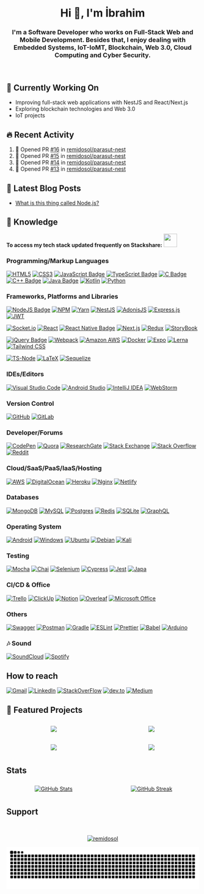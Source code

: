 <h1 align="center">Hi 👋, I'm İbrahim</h1>

<h3 align="center">I'm a Software Developer who works on Full-Stack Web and Mobile Development. Besides that, I enjoy dealing with Embedded Systems, IoT-IoMT, Blockchain, Web 3.0, Cloud Computing and Cyber Security.
</h3>
<br>

<!-- 📝 I regularly write articles on [https://remidosol.com](https://remidosol.com) -->

## 🔭 Currently Working On

- Improving full-stack web applications with NestJS and React/Next.js
- Exploring blockchain technologies and Web 3.0
- IoT projects

## 🔥 Recent Activity

<!--START_SECTION:activity-->
1. 💪 Opened PR [#16](undefined) in [remidosol/parasut-nest](https://github.com/remidosol/parasut-nest)
2. 💪 Opened PR [#15](undefined) in [remidosol/parasut-nest](https://github.com/remidosol/parasut-nest)
3. 💪 Opened PR [#14](undefined) in [remidosol/parasut-nest](https://github.com/remidosol/parasut-nest)
4. 💪 Opened PR [#13](undefined) in [remidosol/parasut-nest](https://github.com/remidosol/parasut-nest)
<!--END_SECTION:activity-->

## 📝 Latest Blog Posts

<!-- BLOG-POST-LIST:START -->
- [What is this thing called Node.js?](https://medium.com/@remidosol8/what-is-this-thing-called-node-js-73b1a8f91926?source=rss-ddedfd1fa7e------2)
<!-- BLOG-POST-LIST:END -->

## :musical_keyboard: Knowledge

**To access my tech stack updated frequently on Stackshare:** <a href="https://stackshare.io/remidosol/my-adventure"><img src="https://i.ibb.co/d6wXt6P/stackshare-seeklogo-com.png" width="35px" height="35px" /></a>

<!--  width="35px" height="35px" -->

### Programming/Markup Languages

[![HTML5](https://img.shields.io/badge/html5-%23E34F26.svg?style=for-the-badge&logo=html5&logoColor=white)](#)
[![CSS3](https://img.shields.io/badge/css3-%231572B6.svg?style=for-the-badge&logo=css3&logoColor=white)](#)
[![JavaScript Badge](https://img.shields.io/badge/JavaScript-323330?style=for-the-badge&logo=javascript&logoColor=F7DF1E)](#)
[![TypeScript Badge](https://img.shields.io/badge/TypeScript-007ACC?style=for-the-badge&logo=typescript&logoColor=white)](#)
[![C Badge](https://img.shields.io/badge/C-00599C?style=for-the-badge&logo=c&logoColor=white)](#)
[![C++ Badge](https://img.shields.io/badge/C%2B%2B-00599C?style=for-the-badge&logo=c%2B%2B&logoColor=white)](#)
[![Java Badge](https://img.shields.io/badge/Java-ED8B00?style=for-the-badge&logo=openjdk&logoColor=white)](#)
[![Kotlin](https://img.shields.io/badge/kotlin-%230095D5.svg?style=for-the-badge&logo=kotlin&logoColor=white)](#)
[![Python](https://img.shields.io/badge/Python-092E20?style=for-the-badge&logo=python&logoColor=green)](#)

### Frameworks, Platforms and Libraries

[![NodeJS Badge](https://img.shields.io/badge/Node.js-43853D?style=for-the-badge&logo=node.js&logoColor=white)](#)
[![NPM](https://img.shields.io/badge/NPM-%23000000.svg?style=for-the-badge&logo=npm&logoColor=white)](#)
[![Yarn](https://img.shields.io/badge/yarn-%232C8EBB.svg?style=for-the-badge&logo=yarn&logoColor=white)](#)
[![NestJS](https://img.shields.io/badge/nestjs-E0234E?style=for-the-badge&logo=nestjs&logoColor=white)](#)
[![AdonisJS](https://img.shields.io/badge/adonis%20js-220052?style=for-the-badge&logo=adonisjs&logoColor=white)](#)
[![Express.js](https://img.shields.io/badge/Express.js-000000?style=for-the-badge&logo=express&logoColor=white)](#)
[![JWT](https://img.shields.io/badge/JWT-black?style=for-the-badge&logo=JSON%20web%20tokens)](#)

[![Socket.io](https://img.shields.io/badge/Socket.io-black?style=for-the-badge&logo=socket.io&badgeColor=010101)](#)
[![React](https://img.shields.io/badge/react-%2320232a.svg?style=for-the-badge&logo=react&logoColor=%2361DAFB)](#)
[![React Native Badge](https://img.shields.io/badge/React_Native-20232A?style=for-the-badge&logo=react&logoColor=61DAFB)](#)
[![Next.js](https://img.shields.io/badge/next.js-000000?style=for-the-badge&logo=nextdotjs&logoColor=white)](#)
[![Redux](https://img.shields.io/badge/redux-%23593d88.svg?style=for-the-badge&logo=redux&logoColor=white)](#)
[![StoryBook](https://img.shields.io/badge/storybook-FF4785?style=for-the-badge&logo=storybook&logoColor=white)](#)

[![jQuery Badge](https://img.shields.io/badge/jQuery-0769AD?style=for-the-badge&logo=jquery&logoColor=white)](#)
[![Webpack](https://img.shields.io/badge/Webpack-8DD6F9?style=for-the-badge&logo=Webpack&logoColor=black)](#)
[![Amazon AWS](https://img.shields.io/badge/Amazon_AWS-232F3E?style=for-the-badge&logo=amazon-aws&logoColor=white)](#)
[![Docker](https://img.shields.io/badge/Docker-2CA5E0?style=for-the-badge&logo=docker&logoColor=white)](#)
[![Expo](https://img.shields.io/badge/Expo-1B1F23?style=for-the-badge&logo=expo&logoColor=white)](#)
[![Lerna](https://img.shields.io/badge/Lerna-3E3E3E?style=for-the-badge&logo=lerna&logoColor=white)](#)
[![Tailwind CSS](https://img.shields.io/badge/Tailwind_CSS-38B2AC?style=for-the-badge&logo=tailwind-css&logoColor=white)](#)

[![TS-Node](https://img.shields.io/badge/ts--node-3178C6?style=for-the-badge&logo=ts-node&logoColor=white)](#)
[![LaTeX](https://img.shields.io/badge/latex-%23008080.svg?style=for-the-badge&logo=latex&logoColor=white)](#)
[![Sequelize](https://img.shields.io/badge/Sequelize-52B0E7?style=for-the-badge&logo=Sequelize&logoColor=white)](#)

### IDEs/Editors

[![Visual Studio Code](https://img.shields.io/badge/Visual%20Studio%20Code-0078d7.svg?style=for-the-badge&logo=visual-studio-code&logoColor=white)](#)
[![Android Studio](https://img.shields.io/badge/Android%20Studio-3DDC84.svg?style=for-the-badge&logo=android-studio&logoColor=white)](#)
[![IntelliJ IDEA](https://img.shields.io/badge/IntelliJIDEA-000000.svg?style=for-the-badge&logo=intellij-idea&logoColor=white)](#)
[![WebStorm](https://img.shields.io/badge/webstorm-143?style=for-the-badge&logo=webstorm&logoColor=white&color=black)](#)

### Version Control

[![GitHub](https://img.shields.io/badge/github-%23121011.svg?style=for-the-badge&logo=github&logoColor=white)](#)
[![GitLab](https://img.shields.io/badge/GitLab-330F63?style=for-the-badge&logo=gitlab&logoColor=white)](#)

### Developer/Forums

[![CodePen](https://img.shields.io/badge/Codepen-000000?style=for-the-badge&logo=codepen&logoColor=white)](#)
[![Quora](https://img.shields.io/badge/Quora-%23B92B27.svg?style=for-the-badge&logo=Quora&logoColor=white)](#)
[![ResearchGate](https://img.shields.io/badge/ResearchGate-00CCBB?style=for-the-badge&logo=ResearchGate&logoColor=white)](#)
[![Stack Exchange](https://img.shields.io/badge/StackExchange-%23ffffff.svg?style=for-the-badge&logo=StackExchange&logoColor=white)](#)
[![Stack Overflow](https://img.shields.io/badge/-Stackoverflow-FE7A16?style=for-the-badge&logo=stack-overflow&logoColor=white)](#)
[![Reddit](https://img.shields.io/badge/Reddit-FF4500?style=for-the-badge&logo=reddit&logoColor=white)](#)

### Cloud/SaaS/PaaS/IaaS/Hosting

[![AWS](https://img.shields.io/badge/AWS-%23FF9900.svg?style=for-the-badge&logo=amazon-aws&logoColor=white)](#)
[![DigitalOcean](https://img.shields.io/badge/DigitalOcean-%230167ff.svg?style=for-the-badge&logo=digitalOcean&logoColor=white)](#)
[![Heroku](https://img.shields.io/badge/heroku-%23430098.svg?style=for-the-badge&logo=heroku&logoColor=white)](#)
[![Nginx](https://img.shields.io/badge/nginx-%23009639.svg?style=for-the-badge&logo=nginx&logoColor=white)](#)
[![Netlify](https://img.shields.io/badge/Netlify-00C7B7?style=for-the-badge&logo=netlify&logoColor=white)](#)

### Databases

[![MongoDB](https://img.shields.io/badge/MongoDB-%234ea94b.svg?style=for-the-badge&logo=mongodb&logoColor=white)](#)
[![MySQL](https://img.shields.io/badge/mysql-%2300f.svg?style=for-the-badge&logo=mysql&logoColor=white)](#)
[![Postgres](https://img.shields.io/badge/postgres-%23316192.svg?style=for-the-badge&logo=postgresql&logoColor=white)](#)
[![Redis](https://img.shields.io/badge/redis-%23DD0031.svg?style=for-the-badge&logo=redis&logoColor=white)](#)
[![SQLite](https://img.shields.io/badge/sqlite-%2307405e.svg?style=for-the-badge&logo=sqlite&logoColor=white)](#)
[![GraphQL](https://img.shields.io/badge/GraphQl-E10098?style=for-the-badge&logo=graphql&logoColor=white)](#)

### Operating System

[![Android](https://img.shields.io/badge/Android-3DDC84?style=for-the-badge&logo=android&logoColor=white)](#)
[![Windows](https://img.shields.io/badge/Windows-0078D6?style=for-the-badge&logo=windows&logoColor=white)](#)
[![Ubuntu](https://img.shields.io/badge/Ubuntu-E95420?style=for-the-badge&logo=ubuntu&logoColor=white)](#)
[![Debian](https://img.shields.io/badge/Debian-D70A53?style=for-the-badge&logo=debian&logoColor=white)](#)
[![Kali](https://img.shields.io/badge/Kali-268BEE?style=for-the-badge&logo=kalilinux&logoColor=white)](#)

### Testing

[![Mocha](https://img.shields.io/badge/Mocha-8D6748?style=for-the-badge&logo=Mocha&logoColor=white)](#)
[![Chai](https://img.shields.io/badge/chai-A30701?style=for-the-badge&logo=chai&logoColor=white)](#)
[![Selenium](https://img.shields.io/badge/Selenium-43B02A?style=for-the-badge&logo=Selenium&logoColor=white)](#)
[![Cypress](https://img.shields.io/badge/Cypress-17202C?style=for-the-badge&logo=cypress&logoColor=white)](#)
[![Jest](https://img.shields.io/badge/Jest-C21325?style=for-the-badge&logo=jest&logoColor=white)](#)
[![Japa](https://img.shields.io/badge/Japa-E85A6B?style=for-the-badge&logo=japa&logoColor=white)](#)

### CI/CD & Office

[![Trello](https://img.shields.io/badge/Trello-%23026AA7.svg?style=for-the-badge&logo=Trello&logoColor=white)](#)
[![ClickUp](https://img.shields.io/badge/clickup-%237B68EE.svg?&style=for-the-badge&logo=clickup&logoColor=white)](#)
[![Notion](https://img.shields.io/badge/Notion-000000?style=for-the-badge&logo=notion&logoColor=white)](#)
[![Overleaf](https://img.shields.io/badge/Overleaf-47A141?style=for-the-badge&logo=Overleaf&logoColor=white)](#)
[![Microsoft Office](https://img.shields.io/badge/Microsoft_Office-D83B01?style=for-the-badge&logo=microsoft-office&logoColor=white)](#)

### Others

[![Swagger](https://img.shields.io/badge/Swagger-85EA2D?style=for-the-badge&logo=Swagger&logoColor=white)](#)
[![Postman](https://img.shields.io/badge/Postman-FF6C37?style=for-the-badge&logo=postman&logoColor=white)](#)
[![Gradle](https://img.shields.io/badge/Gradle-02303A.svg?style=for-the-badge&logo=Gradle&logoColor=white)](#)
[![ESLint](https://img.shields.io/badge/ESLint-4B3263?style=for-the-badge&logo=eslint&logoColor=white)](#)
[![Prettier](https://img.shields.io/badge/prettier-1A2C34?style=for-the-badge&logo=prettier&logoColor=F7BA3E)](#)
[![Babel](https://img.shields.io/badge/Babel-F9DC3e?style=for-the-badge&logo=babel&logoColor=black)](#)
[![Arduino](https://img.shields.io/badge/-Arduino-00979D?style=for-the-badge&logo=Arduino&logoColor=white)](#)

### 🎶 Sound

[![SoundCloud](https://img.shields.io/badge/SoundCloud-FF3300?style=for-the-badge&logo=soundcloud&logoColor=white)](https://soundcloud.com/server-i-garam)
[![Spotify](https://img.shields.io/badge/Spotify-1ED760?&style=for-the-badge&logo=spotify&logoColor=white)](https://open.spotify.com/user/11158891894)

## How to reach

[![Gmail](https://img.shields.io/badge/Gmail-D14836?style=for-the-badge&logo=gmail&logoColor=white)](mailto:serverigaram@gmail.com)
[![LinkedIn](https://img.shields.io/badge/LinkedIn-0077B5?style=for-the-badge&logo=linkedin&logoColor=white)](https://www.linkedin.com/in/server-i-garam/)
[![StackOverFlow](https://img.shields.io/badge/Stack_Overflow-FE7A16?style=for-the-badge&logo=stack-overflow&logoColor=white)](https://stackoverflow.com/users/8935402/remidosol)
[![dev.to](https://img.shields.io/badge/dev.to-0A0A0A?style=for-the-badge&logo=devdotto&logoColor=white)](https://dev.to/remidosol)
[![Medium](https://img.shields.io/badge/Medium-12100E?style=for-the-badge&logo=medium&logoColor=white)](https://medium.com/@remidosol8)

## 🌟 Featured Projects

<div align="center" style="display: flex; flex-wrap: wrap; justify-content: center; gap: 10px;">
  <a href="https://github.com/remidosol/express-ts-clean-movie-api" style="flex: 0 1 45%; margin: 10px;">
    <img align="center" src="https://github-readme-stats.vercel.app/api/pin/?username=remidosol&repo=express-ts-clean-movie-api&theme=dark&description_lines_count=5" />
  </a>
  <a href="https://github.com/remidosol/real-time-trade-api" style="flex: 0 1 45%; margin: 10px;">
    <img align="center" src="https://github-readme-stats.vercel.app/api/pin/?username=remidosol&repo=real-time-trade-api&theme=dark&description_lines_count=5" />
  </a>
  <a href="https://github.com/remidosol/tmdb-nestjs-microservices" style="flex: 0 1 45%; margin: 10px;">
    <img align="center" src="https://github-readme-stats.vercel.app/api/pin/?username=remidosol&repo=tmdb-nestjs-microservices&theme=dark&description_lines_count=5" />
  </a>
  <a href="https://github.com/remidosol/next-ecommerce-landing-page" style="flex: 0 1 45%; margin: 10px;">
    <img align="center" src="https://github-readme-stats.vercel.app/api/pin/?username=remidosol&repo=next-ecommerce-landing-page&theme=dark&description_lines_count=5" />
  </a>
</div>

## Stats

<div align="center" style="display: flex; flex-wrap: wrap; justify-content: center; gap: 10px;">
  <a href="https://github.com/remidosol?tab=repositories" style="flex: 0 1 45%; margin: 10px;">
  <img src="https://github-readme-stats.vercel.app/api?username=remidosol&show_icons=true&theme=dark" alt="GitHub Stats" />
  </a>
  <a href="https://github.com/remidosol?tab=repositories" style="flex: 0 1 45%; margin: 10px;">
  <img src="https://github-readme-stats.vercel.app/api/top-langs/?username=remidosol&layout=compact&langs_count=7&theme=dark" alt="GitHub Streak" />
  </a>
</div>

<!--

[![Kaggle](https://img.shields.io/badge/Kaggle-20BEFF?style=for-the-badge&logo=Kaggle&logoColor=white)]([#](https://www.kaggle.com/remidosol))

  

[![HashNode](https://img.shields.io/badge/Hashnode-2962FF?style=for-the-badge&logo=hashnode&logoColor=white)]([#](https://hashnode.com/@remidosol))

--->

## Support

<br>
<div>
  <div align="center">
  <p>
    <a href="https://www.buymeacoffee.com/remidosol">  <img src="https://img.buymeacoffee.com/button-api/?text=Buy%20me%20a%20coffee&emoji=&slug=remidosol&button_colour=FFDD00&font_colour=000000&font_family=Cookie&outline_colour=000000&coffee_colour=ffffff" alt="remidosol"/>
    </a>
  </p>
</div>

<div>
<p>
<img src="https://raw.githubusercontent.com/remidosol/remidosol/output/snake.svg" alt="Snake animation" /></p>
</div>
</div>
